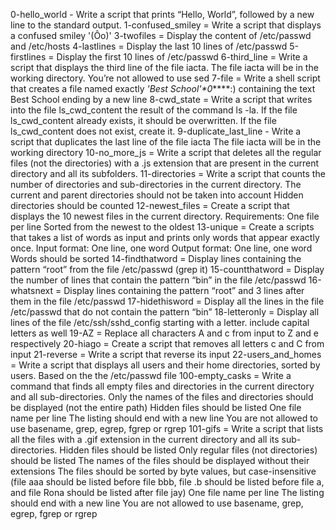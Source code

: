 0-hello_world - Write a script that prints “Hello, World”, followed by a new line to the standard output.
1-confused_smiley = Write a script that displays a confused smiley '(Ôo)'
3-twofiles = Display the content of /etc/passwd and /etc/hosts
4-lastlines = Display the last 10 lines of /etc/passwd
5-firstlines = Display the first 10 lines of /etc/passwd
6-third_line = Write a script that displays the third line of the file iacta. The file iacta will be in the working directory. You’re not allowed to use sed
7-file = Write a shell script that creates a file named exactly *\'Best School'\*0*****:) containing the text Best School ending by a new line
8-cwd_state = Write a script that writes into the file ls_cwd_content the result of the command ls -la. If the file ls_cwd_content already exists, it should be overwritten. If the file ls_cwd_content does not exist, create it.
9-duplicate_last_line - Write a script that duplicates the last line of the file iacta The file iacta will be in the working directory
10-no_more_js = Write a script that deletes all the regular files (not the directories) with a .js extension that are present in the current directory and all its subfolders.
11-directories = Write a script that counts the number of directories and sub-directories in the current directory. The current and parent directories should not be taken into account Hidden directories should be counted
12-newest_files = Create a script that displays the 10 newest files in the current directory. Requirements: One file per line Sorted from the newest to the oldest
13-unique = Create a scripts that takes a list of words as input and prints only words that appear exactly once. Input format: One line, one word Output format: One line, one word Words should be sorted
14-findthatword = Display lines containing the pattern “root” from the file /etc/passwd (grep it)
15-countthatword = Display the number of lines that contain the pattern “bin” in the file /etc/passwd
16-whatsnext = Display lines containing the pattern “root” and 3 lines after them in the file /etc/passwd
17-hidethisword = Display all the lines in the file /etc/passwd that do not contain the pattern “bin”
18-letteronly = Display all lines of the file /etc/ssh/sshd_config starting with a letter. include capital letters as well
19-AZ = Replace all characters A and c from input to Z and e respectively
20-hiago = Create a script that removes all letters c and C from input
21-reverse = Write a script that reverse its input
22-users_and_homes = Write a script that displays all users and their home directories, sorted by users. Based on the the /etc/passwd file
100-empty_casks = Write a command that finds all empty files and directories in the current directory and all sub-directories. Only the names of the files and directories should be displayed (not the entire path) Hidden files should be listed One file name per line The listing should end with a new line You are not allowed to use basename, grep, egrep, fgrep or rgrep
101-gifs = Write a script that lists all the files with a .gif extension in the current directory and all its sub-directories. Hidden files should be listed Only regular files (not directories) should be listed The names of the files should be displayed without their extensions The files should be sorted by byte values, but case-insensitive (file aaa should be listed before file bbb, file .b should be listed before file a, and file Rona should be listed after file jay) One file name per line The listing should end with a new line You are not allowed to use basename, grep, egrep, fgrep or rgrep
